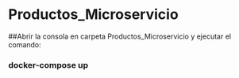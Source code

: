 # Productos_Microservicio
##Abrir la consola en carpeta Productos_Microservicio y ejecutar el comando: 
### docker-compose up
